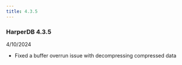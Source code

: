 ```yaml
---
title: 4.3.5
---
```


### HarperDB 4.3.5

4/10/2024

- Fixed a buffer overrun issue with decompressing compressed data
